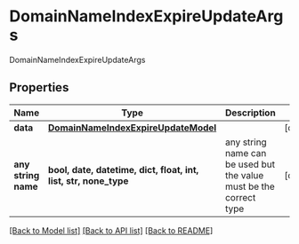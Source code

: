 # DomainNameIndexExpireUpdateArgs

DomainNameIndexExpireUpdateArgs

## Properties
Name | Type | Description | Notes
------------ | ------------- | ------------- | -------------
**data** | [**DomainNameIndexExpireUpdateModel**](DomainNameIndexExpireUpdateModel.md) |  | [optional] 
**any string name** | **bool, date, datetime, dict, float, int, list, str, none_type** | any string name can be used but the value must be the correct type | [optional]

[[Back to Model list]](../README.md#documentation-for-models) [[Back to API list]](../README.md#documentation-for-api-endpoints) [[Back to README]](../README.md)


